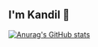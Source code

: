 ## I'm Kandil 👋
[![Anurag's GitHub stats](https://github-readme-stats.vercel.app/api?username=ONESHOEz)](https://github.com/ONESHOEz/github-readme-stats)
<!--
**ONESHOEz/ONESHOEz** is a ✨ _special_ ✨ repository because its `README.md` (this file) appears on your GitHub profile.

Here are some ideas to get you started:

- 🔭 I’m currently working on ...
- 🌱 I’m currently learning ...
- 👯 I’m looking to collaborate on ...
- 🤔 I’m looking for help with ...
- 💬 Ask me about ...
- 📫 How to reach me: ...
- 😄 Pronouns: ...
- ⚡ Fun fact: ...
-->
